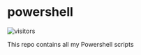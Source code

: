 # powershell

![visitors](https://visitor-badge.glitch.me/badge?page_id=qman-being.powershell&left_color=green&right_color=red)

This repo contains all my Powershell scripts
